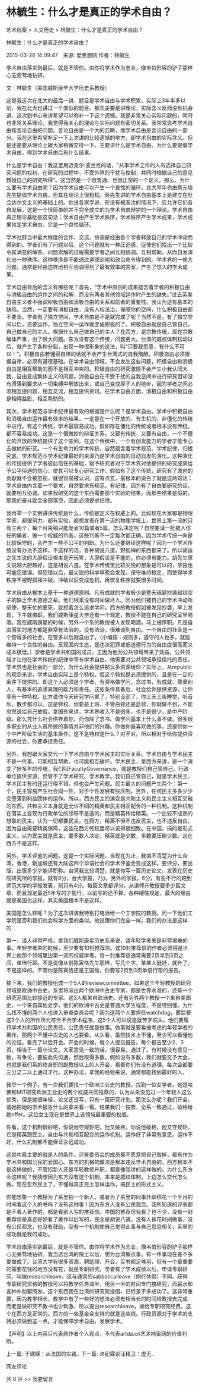 # 林毓生：什么才是真正的学术自由？

艺术档案 > 人文历史 > 林毓生：什么才是真正的学术自由？

林毓生：什么才是真正的学术自由？

2015-03-28 14:09:47　来源: 爱思想网 作者：林毓生



学术自由落实到最后，就是不管你。由你将学术作为志业，像韦伯形容的驴子那样心无旁骛地钻研。

文︱林毓生（美国威斯康辛大学历史系教授）

这是我这次在北大的最后一讲，题目是学术自由与学术积累，实际上3年半多以前，我在北大也讲过一个类似的题目。那次主要是讲理论，实际含义反而没有机会讲，这次到中心来讲希望可以弥补一下这个遗憾。我是非常关心实际问题的，同时也非常关系理论，我觉得我关心的理论与实际问题有密切关系。我常常思考学术自由和言论自由的问题。言论自由是一个大的范畴，而学术自由是言论自由的一部分。我在这里希望补足一下上次讲的比较遗憾的地方，即学术自由的实际含义。但是还是要从理论上跟大家稍微交待一下。主要讲什么是学术自由、为什么要提倡学术自由，得到学术自由后有什么结果。



什么是学术自由？我这里用迈克尔·波兰尼的话，“从事学术工作的人有选择自己研究问题的权利，在研究的过程中，不受外界的干扰与控制，并同时根据自己的意见教授自己的研究所得”。这当然是一个很普通、也很正常的一个定义。那么，为什么要有学术自由呢？因为学术自由可以产生一个良性的循环。北大早年也由蔡元培先生提倡学术自由，但其在理论上很粗松。蔡先生讲的学术自由基本上是建立在社会达尔文主义的基础上的。他说各家学说，在没有被淘汰的情况下，应允许它们各自发展。这是一个很简单的并不完全成立的为学术自由辩护的一个理论。学术自由真正理论基础是这句话：学术自由产生学术秩序，学术秩序产生学术成果，学术成果肯定学术自由。它是一个良性循环。



学术社群当中最大程度的合作、交流、协调是经由各个学者释放自己的学术冲动而得到的。学者们有了问题以后，这个问题就有一种压迫感，促使他们找出一个比较令其满意的解答。问题求解的过程需要学者之间互相协调、互相帮助，从而自发演化出一种秩序。这种秩序是不能通过道德训喻和政治命令得到的。学术界的一些大问题，通常是经由这样地相互协调得到了最有效率的答案，产生了惊人的学术成果。



学术自由背后的含义有哪些呢？首先，“学术中原创的成果蕴含着学者的积极自由与消极自由的运作之间的和解，而没有两者其他领域运作时产生的缺失。”过去英美自由主义者不强调积极自由和消极自由的关系和前者的重要性。我认为这有基本的缺陷。当然，一定要有消极自由，没有人权法治，保障你的空间，什么积极自由都不要谈。学者有了独立空间，学术自由是不是就完成了呢？当然不是，有了独立空间以后，还要运作。独立空间一运作就变成积极的了。积极自由就是自己管自己，自己做自己的主人。根据什么自己做自己的主人？在西方，是宗教传统，现在宗教解体严重，出了很大问题。东方没有这个传统，问题更大。台湾的威权体制松动以后，就产生了各种分裂，出现一种很形象的说法，叫“只要我愿意，有什么不可以！”。积极自由若懂得自律的话就不会产生台湾式的自我陶醉。积极自由必须根据自律，必须有道德基础。在学术自由领域，不会发生这些问题，积极自由和消极自由是相互帮助的而不是相互冲突的。积极自由的研究激情不会产生小我认同大我，自由变成集体主义的问题。消极自由在不受干扰的自我空间中进行研究但却没有滑落到要求从一切束缚中解放出来，或自己变成原子人的地步，因为学者之间必须相互提问题，相互交流，相互提供资讯。在学术自由方面，消极自由和积极自由是相得益彰、相互帮助的。



其次，学术规范与学术纪律最有效的根据是什么呢？是学术自由。学术中积极自由和消极自由运作最有效率的结果，一定是在一个开放的、有生机的、非僵化的传统中进行。有这个传统，学术最容易成功。假如存在僵化的传统或者根本没有传统，都不容易成功。这是一个很微妙的辩证关系，又要有传统，又要有自由，一个不僵化的开放的传统提供了这个空间。在这个传统中，一个有创发能力的学者才能专心去做他的研究。一个有生命力的学术传统，自然蕴含着学术规范、学术纪律，归根究底，学术规范与学术纪律最好的来源乃是学术自由的自动自发的演化。这种演化的传统提供了学者彼此信任的基础，赋予研究者对于学术界对他提供的研究成果给予公平待遇的信心，使其可以专心研究工作。假如有了这个传统，研究有了原创的贡献就不会被忽视，就很容易被认识。这有点玄，最根本的说白了就是这两句话：学术自由内含着一个要求，自然要求有规范，有纪律。因为有了自由要研究的话，就要相互协调。如果我研究的这个东西需要那个实验的结果，而那些结果是假的，那我的奋斗就会全部落空，因此必须要求纪律。



我再举一个实例讲讲传统是什么，传统是定义在权威上的。比如现在大家都是物理学家，都很努力。都有实验，都想发表在第一流的物理学报上，世界上第一流的只有三两个，每个月来稿只能发表10篇或者5篇。怎么决定呢？自然要请一批被人信任的编者，做一个权威的判断。这些判断不一定每次都正确。因为学术传统一向是比较保守的，会产生一些不公平的判断。为什么还要继续这样呢？因为一个学术传统没有办法不这样。不这样的话，各种胡说八道，野狐禅的东西都来了。所以胡适之先生说的大胆假设根本是开玩笑，大胆假设是不能的，你必须有能力。胡先生原文说越大胆越好，这是胡说八道。在学术传统里比较尖锐的想象是可以的，学报也可能犯错误。但犯错以后，最尖锐的科学早晚会发现。保守维持稳定，而使得学术秩序不被野狐禅冲破。冲破以后变成危机，再恢复秩序就要很多时间。



学术自由从根本上基于一种道德原则。凡有成就的学者极少是整天琢磨抄袭和钻空子的缺乏学术道德之辈。他们根本没有时间做坏人。因为他们被自己的学术冲动所驱使，整天忙的要死，就想着怎么追求学问。西方的教授假如被发现抄袭，早上发现，下午就撤职。我们威斯康星大学还有一个规定，教授不能在自己的研究室里喝酒。我在威斯康星的时候，另外一个系的教授被人发现喝酒，马上被停职。凡是自由落实的地方都是非常有法治的，没有法治，很难谈到自由。一个自由的社会是一个管得多的社会，在管多以后就自由了。（小编按：规则多，遵守的人也多，就能维持一个良性的自由。反观国内生态，是违法犯罪或低道德行为的自由度很高而又成本极低。）学者是学术共和国的成员，正因为他为公共领域带来了效益，公共领域才让他在学术传统的纪律中享有学术自由。他需要对公共领域承担信托的责任。学术界也是社会的一部分，为什么社会提供那么多资源给你？实际上，从republic的观念来讲，学术自由实际上是个特权。但这个特权是必须提供的，且是在一定的条件下提供的。即这个人必须是个学者，有资格做学问，念过书，有成就，尊重别人，有基本的追求真理的能力和责任。这些条件具备后，社会给你提供资源，让你享有一种特权。比方说你今天研究学问累了，特别没劲了。你三天三夜睡觉，听音乐，散步都可以。这是特权。你要是上班，不管白领还是蓝领，你就做不到，不能忽然说给自己放假。拿国外来讲，学术界收入不是很多，也不是很少，是中产阶级。那么凭什么社会供养着你，而你除了念书、做学问基本上什么事不做。很多很多职业的从业人员所做的事情并非他们的兴趣。你做你最喜欢做的事，还提供你一个中产阶级生活的基本条件。这不是特权是什么？对不对。所以相对于给你提供资源的社会，你要承担责任。



另外，我想跟大家交代一下学术自由与学术民主的实际关系。学术自由与学术民主不是一件事。可能相互帮助，也可能相互破坏。学术民主，拿西方来讲，是一个演变了好多年的传统，我们叫FacultyGovernance，就是教授们自己管自己。行政单位提供资源，但管不了学术研究、学术教学。我们自己管自己，就是学术民主。学术民主有时还运行得不错，但也会产生问题。民主最大的问题产生两个：第一个，民主容易产生社会同一性，对于个性发展有些压制。另外，任何民主多多少少会堕落到利益团体的运作。所以，西方民主的演变是共和主义和民主主义相互交融的东西。共和主义本身就是允许不同的精英和民主相互配合的一种机制。这种机制在落实上变现为行政单位的领导不是选的，而是精英传给精英。一个比较不成熟的想象的民主，认为一切都要民主。在西方，精英不但不违反民主，也不违反自由。因为自由需要精英保障，这些在西方传统里可以说得很细致。在中国，搞的是形式主义，认为民主就是民主，要多数人决定，精英就是少数，多数要压倒少数。这在西方不是这样。



另外，学术评鉴的问题。这是一个实际问题。当现在为止，我搞不清楚为什么台湾，香港，新加坡还有大陆这四个华语社会的学术评鉴会变成这样。要评分，要出版，出版多少才能评职称。台湾我比较清楚，就是你写一篇历史论文，发表在历史院研究所的学报，就有8分，台大学报，7分。另外的学报，6分，有些不行的跑到师范大学的学报发表，则只有4分。每篇文章都评分。从讲师升教授要多少篇文章，而且规定最近5年写的才能行，以前写的还不算。各种硬性规定，最大的理由就是美国也这样，其实美国根本不是这样。



美国是怎么样呢？为了这次讲演我特别打电话给一个工学院的教授。问一下他们工学院是否和我们社会科学方面的类似。他说跟你们完全一样。我们的办法是这样的：



第一，请人非常严格。拿我们威斯康星历史系来说，请年轻学者来是非常艰难的事。年轻学者来的时候，至少要有10封推荐信。这10封推荐信的作者必须得是世界上他那个领域里边第一流的权威学者。每一封推荐信通常需要2页半到3页之间，单倍行距。不是说像从前陈寅恪先生那样，写几个字，某某人挺好，就升了。不是这样的。不管你是陈寅恪还是王国维，你要写2页到3页单倍行距的报告。



接下来，我们的教授组成一个5人的reviewcommittee。如果这个年轻教授的研究领域是欧洲中古史。系里将派出两个欧洲中古史专家，都是世界水准的，还有一个研究范围比较接近的专家。这3人都来自欧洲史。还有另外两个教授一个来自美国史，一个来自其他史学，他们的欧洲中古史是普通大学生程度，不是特别懂。为什么找不懂的两个人也进入审查委员会呢？因为这两个人要担任watchdog，要监督这3个人的所作所为符合不合学术程序。这5个人可以说是就苦字临头。他们要履行学术共和国的公民责任。公民责任就是做事。做事就是要看被考虑的年轻学者的著作。那两个不懂中古史的人也要看。从头看，虽然技术上不懂，至少可以看懂他的论证。看完了以后开会。开会的时候，每个人提交报告。每个报告至少2、3页，相当于一篇小论文。大家意见一致的话，很容易，通过了。有时候没有意见一致，有争论，要彼此先沟通，然后取得多数。假如没有多数，我们就要交予大会，也就是我们系的终身职的副教授以上的人开会，看看你们有没有道理。每次会都要三分之二以上通过才行。这种办法，拿我的经验来说，通常都能找到最好的人。



我举一个例子。有一次我们要找一个欧洲工业史的教授。找到一位女学者。她是哈佛和MIT研究欧洲工业史的两个权威共同推荐的，认为从来没见过一个年轻人这么优秀。但是她很年轻，论文还没写，只有一篇研究计划。那怎么办呢？我们开会，请她把她的学术报告什么的拿来看一看。结果我们一投票，全系一致通过，破格给她offer。这位女士现在是世界上该领域最重要的权威。



你看，这个机制很妙吧，你说他守规矩吧，他又破格。你说他破格，他又守规矩。它是精英跟民主，自由与共和相互配合的运作机制。运作好了非常有意思。运作不好，什么机制都不能保证永远成功。



这其中最主要的就是人的条件。评鉴委员会的成员都不愿意把自己毁掉，都有作为学术共和国公民的爱国心。东方的机械的做法是根本违反学术自由的，西方根本不是这样做的，不管招新人还是年轻教师升职，都是像我讲的这样做的。为什么东方会这样呢？我猜想因为东方没有这个机制，本来是威权体制，上边怎么交代怎么做。现在忽然民主了，不懂得真正民主怎样运作，搞民主的形式主义。



你能想象一个教授为了系里招一个新人，或者为了系里的同事升职称花一个半月的时间看这个人的书吗？没有这种事！因为东方人没有公民观念。我所知道的评鉴都是不看人著作的，都是看别人写的推荐信。中国的推荐信我看了也不少，没有一封推荐信是真正好好看了著作以后写的，完全是胡说八道。没有人肯花时间做事，没有公民观念，也没有鼓励，没有一个机制使自己觉得此事与自己息息相关，系里的成功就是我的成功。



学术自由落实到最后，就是不管你。由你将学术作为志业，像韦伯形容的驴子那样心无旁骛地钻研。我当选台湾的院士以后，想为台湾做点事。有一件事现在差不多要做成了。台湾大学有很多资源，聘助理、开会、买书都足够用，但有一个最重要的需要花钱的地方没有花，就是专职研究。学者有了学术成绩以后，申请专职研究，叫做researchleave，这与通常的sabbaticalleave（例行休假）不同。获得专职研究资格的教授可以将教学任务减半，用另一半的时间专门搞研究，而薪水和各种补助都照发。这个东西我在台湾的研究院提倡，已经差不多成功了。这非常重要，因为教学相长，教学中有了一些好的想法必须有相当长的时间给教授去完成.而老是做研究不教书也少刺激，所以提出researchleave，拨给专职研究经费。这个在西方是正常的。西方的一些基金会支持的就是这些钱。行政资源对于学术的支持必须做到这一点。才能保障学术自由，发展学术。

  【声明】以上内容只代表原作者个人观点，不代表artda.cn艺术档案网的价值判断。

上一篇: 于建嵘：从法国的实践..  下一篇: 许纪霖论汪精卫：虚无..   

网友评论

共 0 评 >>  我要留言
